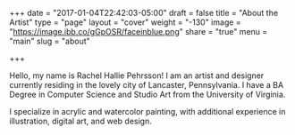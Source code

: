 +++
date = "2017-01-04T22:42:03-05:00"
draft = false
title = "About the Artist"
type = "page"
layout = "cover"
weight = "-130"
image = "https://image.ibb.co/gGpOSR/faceinblue.png"
share = "true"
menu = "main"
slug = "about"

+++

Hello, my name is Rachel Hallie Pehrsson! I am an artist and designer currently residing in the lovely city of Lancaster, Pennsylvania. I have a BA Degree in Computer Science and Studio Art from the University of Virginia. 

I specialize in acrylic and watercolor painting, with additional experience in illustration, digital art, and web design. 

 

